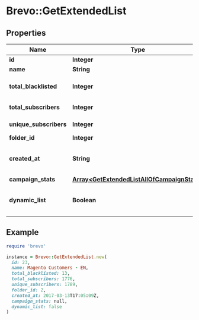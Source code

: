 # Brevo::GetExtendedList

## Properties

| Name | Type | Description | Notes |
| ---- | ---- | ----------- | ----- |
| **id** | **Integer** | ID of the list |  |
| **name** | **String** | Name of the list |  |
| **total_blacklisted** | **Integer** | Number of blacklisted contacts in the list |  |
| **total_subscribers** | **Integer** | Number of contacts in the list |  |
| **unique_subscribers** | **Integer** | Number of unique contacts in the list |  |
| **folder_id** | **Integer** | ID of the folder |  |
| **created_at** | **String** | Creation UTC date-time of the list (YYYY-MM-DDTHH:mm:ss.SSSZ) |  |
| **campaign_stats** | [**Array&lt;GetExtendedListAllOfCampaignStats&gt;**](GetExtendedListAllOfCampaignStats.md) |  | [optional] |
| **dynamic_list** | **Boolean** | Status telling if the list is dynamic or not (true&#x3D;dynamic, false&#x3D;not dynamic) | [optional] |

## Example

```ruby
require 'brevo'

instance = Brevo::GetExtendedList.new(
  id: 23,
  name: Magento Customers - EN,
  total_blacklisted: 13,
  total_subscribers: 1776,
  unique_subscribers: 1789,
  folder_id: 2,
  created_at: 2017-03-13T17:05:09Z,
  campaign_stats: null,
  dynamic_list: false
)
```

